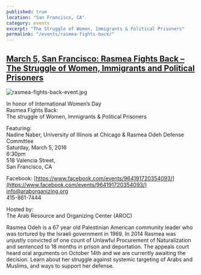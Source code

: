 ```yaml
---
published: true
location: "San Francisco, CA"
category: events
excerpt: "The Struggle of Women, Immigrants & Political Prisoners"
permalink: "/events/rasmea-fights-back/"
---
```



## [March 5, San Francisco: Rasmea Fights Back – The Struggle of Women, Immigrants and Political Prisoners](http://samidoun.net/2016/02/5-march-san-francisco-rasmea-fights-back-the-struggle-of-women-immigrants-and-political-prisoners/)

![rasmea-fights-back-event.jpg]({{site.baseurl}}/assets/img/rasmea-fights-back-event.jpg)

In honor of International Women’s Day
<br>Rasmea Fights Back:
<br>The struggle of Women, Immigrants & Political Prisoners


Featuring:
<br>Nadine Naber, University of Illinois at Chicago & Rasmea Odeh Defense Committee
<br>Saturday, March 5, 2016
<br>6:30pm
<br>518 Valencia Street,
<br>San Francisco, CA


Facebook: [https://www.facebook.com/events/964191720354093/](https://www.facebook.com/events/964191720354093/)
<br>info@araborganizing.org
<br>415-861-7444


Hosted by:
<br>The Arab Resource and Organizing Center (AROC)

Rasmea Odeh is a 67 year old Palestinian American community leader who was tortured by the Israeli government in 1969. In 2014 Rasmea was unjustly convicted of one count of Unlawful Procurement of Naturalization and sentenced to 18 months in prison and deportation. The appeals court heard oral arguments on October 14th and we are currently awaiting the decision. Learn about her struggle against systemic targeting of Arabs and Muslims, and ways to support her defense.
